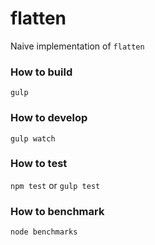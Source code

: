 flatten
===

Naive implementation of `flatten`

### How to build

`gulp`

### How to develop

`gulp watch`

### How to test

`npm test` or `gulp test`

### How to benchmark

`node benchmarks`
